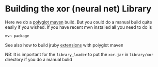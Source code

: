Building the xor (neural net) Library
===================

Here we do a [polyglot maven][polyglot] build. But you could do a manual build quite easily if you wished. If you have recent mvn installed all you need to do is

```bash
mvn package
```

See also how to build jruby [extensions][extensions] with polyglot maven

NB: It is important for the `library_loader` to put the `xor.jar` in `library/xor` directory if you do a manual bulid


[polyglot]:https://github.com/takari/polyglot-maven
[extensions]:https://github.com/jruby/jruby-examples
